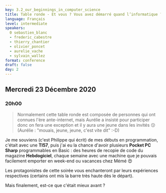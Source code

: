 ```yaml
---
key: 3.2_our_beginnings_in_computer_science
title: Table ronde - Et vous ? Vous avez démarré quand l’informatique ?
language: Français
level: intermediate
speakers:
  0 sebastien_blanc
  - frederic_cabestre
  - thierry_chantier
  - olivier_poncet
  - aurelie_vache
  - sylvain_wallez
format: conference
draft: false
day: 2
---
```


## Mercredi 23 Décembre 2020
### 20h00

> Normalement cette table ronde est composée de personnes qui ont connues l'ère ante-internet, mais Aurélie a insisté pour participer donc on fera une exception et il y aura une jeune dans les invités 😗 (Aurélie : "mouais, jeune, jeune, c'est vite dit" :-D)

Je me souviens (c'est Philippe qui écrit) de mes débuts en programmation, c'était avec une **TI57**, puis j'ai eu la chance d'avoir plusieurs **Pocket PC Sharp** programmables en Basic : des heures de recopie de code du magazine **Hebdogiciel**, chaque semaine avec une machine que je pouvais facilement emporter en week-end ou vacances chez Mémé 😍

Les protagonistes de cette soirée vous enchanteront par leurs expériences respectives (certains ont mis la barre très haute dès le départ).

Mais finalement, est-ce que c'était mieux avant ?
